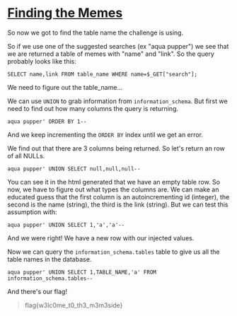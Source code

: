 # [Finding the Memes](https://training.majorleaguecyber.org/challenges#Finding%20the%20Memes)

So now we got to find the table name the challenge is using.

So if we use one of the suggested searches (ex "aqua pupper") we see that we are returned 
a table of memes with "name" and "link". So the query probably looks like this:

`SELECT name,link FROM table_name WHERE name=$_GET["search"];`

We need to figure out the table_name...

We can use `UNION` to grab information from `information_schema`. But first we need to find 
out how many columns the query is returning.

`aqua pupper' ORDER BY 1-- `

And we keep incrementing the `ORDER BY` index until we get an error.

We find out that there are 3 columns being returned. So let's return an row of all NULLs.

`aqua pupper' UNION SELECT null,null,null-- `

You can see it in the html generated that we have an empty table row. So now, we have to figure 
out what types the columns are. We can make an educated guess that the first column is an 
autoincrementing id (integer), the second is the name (string), the third is the link (string). 
But we can test this assumption with:

`aqua pupper' UNION SELECT 1,'a','a'-- `

And we were right! We have a new row with our injected values.

Now we can query the `information_schema.tables` table to give us all the table names in the 
database.

`aqua pupper' UNION SELECT 1,TABLE_NAME,'a' FROM information_schema.tables-- `

And there's our flag!

> flag{w3lc0me_t0_th3_m3m3side}
